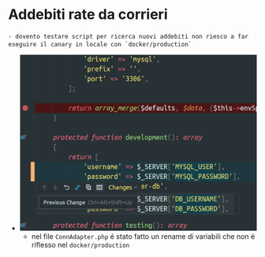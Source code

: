# Addebiti rate da corrieri
	- dovento testare script per ricerca nuovi addebiti non riesco a far eseguire il canary in locale con `docker/production`
- ![image.png](../assets/image_1699270668929_0.png)
	- nel file `ConnAdapter.php` é stato fatto un rename di variabili che non é riflesso nel `docker/production`